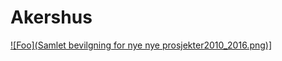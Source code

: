 # Akershus

<a href="https://raw.githubusercontent.com/samspill/regionalt/master/Fylker/Akershus/Samlet%20bevilgning%20for%20nye%20nye%20prosjekter2010_2016.png" rel="some text">![Foo](Samlet bevilgning for nye nye prosjekter2010_2016.png)]</a>
